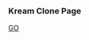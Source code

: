 <body>
  <h3>Kream Clone Page</h3>
  <a href="https://eggzuxi.github.io/kreamPage/index.html">GO</a>
</body>
